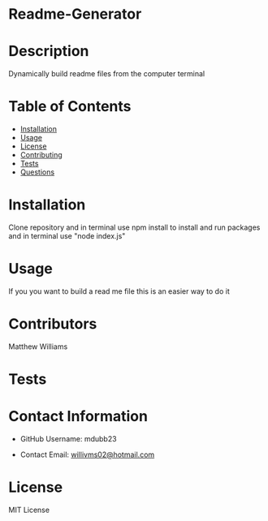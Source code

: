 # Readme-Generator

# Description

Dynamically build readme files from the computer terminal

# Table of Contents

- [Installation](#-Installation)
- [Usage](#-Usage)
- [License](#-Installation)
- [Contributing](#-Contributing)
- [Tests](#-Tests)
- [Questions](#-Contact-Information)

# Installation

Clone repository and in terminal use npm install to install and run packages and in terminal use "node index.js"

# Usage

If you you want to build a read me file this is an easier way to do it

# Contributors

Matthew Williams

# Tests

# Contact Information

- GitHub Username: mdubb23

- Contact Email: willivms02@hotmail.com

# License

MIT License
